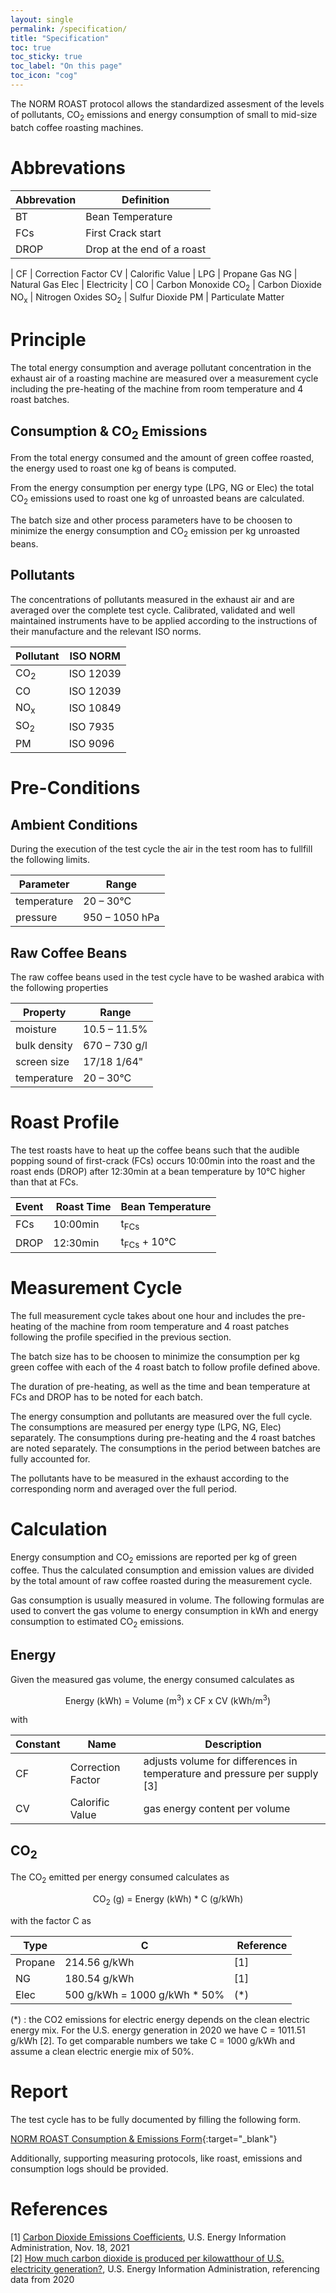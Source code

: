 ```yaml
---
layout: single
permalink: /specification/
title: "Specification"
toc: true
toc_sticky: true
toc_label: "On this page"
toc_icon: "cog"
---
```


The NORM ROAST protocol allows the standardized assesment of the levels of pollutants, CO<sub>2</sub> emissions and energy consumption of small to mid-size batch coffee roasting machines.

# Abbrevations

Abbrevation  | Definition
------------- | -------------
BT | Bean Temperature
FCs | First Crack start
DROP | Drop at the end of a roast
|
CF | Correction Factor
CV | Calorific Value
|
LPG  | Propane Gas
NG   | Natural Gas
Elec | Electricity
|
CO  | Carbon Monoxide
CO<sub>2</sub> | Carbon Dioxide
NO<sub>x</sub> | Nitrogen Oxides
SO<sub>2</sub> | Sulfur Dioxide
PM  | Particulate Matter


# Principle

The total energy consumption and average pollutant concentration in the exhaust air of a roasting machine are measured over a measurement cycle including the pre-heating of the machine from room temperature and 4 roast batches. 

## Consumption & CO<sub>2</sub> Emissions

From the total energy consumed and the amount of green coffee roasted, the energy used to roast one kg of beans is computed. 

From the energy consumption per energy type (LPG, NG or Elec) the total CO<sub>2</sub> emissions used to roast one kg of unroasted beans are calculated. 

The batch size and other process parameters have to be choosen to minimize the energy consumption and CO<sub>2</sub> emission per kg unroasted beans.

## Pollutants
 
The concentrations of pollutants measured in the exhaust air and are averaged over the complete test cycle. Calibrated, validated and well maintained instruments have to be applied according to the instructions of their manufacture and the relevant ISO norms.

Pollutant  | ISO NORM
---------- | -------------
CO<sub>2</sub> | ISO 12039
CO  | ISO 12039
NO<sub>x</sub> | ISO 10849
SO<sub>2</sub> | ISO 7935
PM  | ISO 9096


# Pre-Conditions

## Ambient Conditions

During the execution of the test cycle the air in the test room has to fullfill the following limits.

Parameter   | Range
----------- | -----
temperature | 20 – 30°C
pressure    | 950 – 1050 hPa

## Raw Coffee Beans

The raw coffee beans used in the test cycle have to be washed arabica with the following properties

Property | Range
-------- | -----
moisture | 10.5 – 11.5%
bulk density | 670 – 730 g/l
screen size | 17/18 1/64"
temperature | 20 – 30°C

# Roast Profile

The test roasts have to heat up the coffee beans such that the audible popping sound of first-crack (FCs) occurs 10:00min into the roast and the roast ends (DROP) after 12:30min at a bean temperature by 10°C higher than that at FCs.

Event | Roast Time | Bean Temperature
----- | ---------- | ----------------
FCs   | 10:00min   | t<sub>FCs</sub>
DROP  | 12:30min   | t<sub>FCs</sub> + 10°C
    

# Measurement Cycle

The full measurement cycle takes about one hour and includes the pre-heating of the machine from room temperature and 4 roast patches following the profile specified in the previous section.

The batch size has to be choosen to minimize the consumption per kg green coffee with each of the 4 roast batch to follow profile defined above. 

The duration of pre-heating, as well as the time and bean temperature at FCs and DROP has to be noted for each batch.

The energy consumption and pollutants are measured over the full cycle. The consumptions are measured per energy type (LPG, NG, Elec) separately. The consumptions during pre-heating and the 4 roast batches are noted separately. The consumptions in the period between batches are fully accounted for.

The pollutants have to be measured in the exhaust according to the corresponding norm and averaged over the full period.



# Calculation

Energy consumption and CO<sub>2</sub> emissions are reported per kg of green coffee. Thus the calculated consumption and emission values are divided by the total amount of raw coffee roasted during the measurement cycle.

Gas consumption is usually measured in volume. The following formulas are used to convert the gas volume to energy consumption in kWh and energy consumption to estimated CO<sub>2</sub> emissions.

## Energy

Given the measured gas volume, the energy consumed calculates as

<center>
Energy (kWh) = Volume (m<sup>3</sup>) x CF x CV (kWh/m<sup>3</sup>)
</center>

with

Constant | Name | Description 
-------- | ---- | -----------
CF | Correction Factor | adjusts volume for differences in temperature and pressure per supply [3]
CV | Calorific Value | gas energy content per volume



## CO<sub>2</sub>

The CO<sub>2</sub> emitted per energy consumed calculates as

<center>
CO<sub>2</sub> (g) = Energy (kWh) * C (g/kWh)
</center>

with the factor C as

Type | C | Reference
----- | ---- | ----
Propane | 214.56 g/kWh | [1]
NG |      180.54 g/kWh | [1]
Elec |    500 g/kWh = 1000 g/kWh * 50% | (*)

(*) :  the CO2 emissions for electric energy depends on the clean electric energy mix. For the U.S. energy generation in 2020 we have C = 1011.51 g/kWh [2]. To get comparable numbers we take C = 1000 g/kWh and assume a clean electric energie mix of 50%.



# Report

The test cycle has to be fully documented by filling the following form.

[NORM ROAST Consumption & Emissions Form](../assets/docs/norm-roast-form.pdf){:target="_blank"}

Additionally, supporting measuring protocols, like roast, emissions and consumption logs should be provided.


# References

[1] [Carbon Dioxide Emissions Coefficients](https://www.eia.gov/environment/emissions/co2_vol_mass.php), U.S. Energy Information Administration, Nov. 18, 2021  
[2] [How much carbon dioxide is produced per kilowatthour of U.S. electricity generation?](https://www.eia.gov/tools/faqs/faq.php?id=74&t=11), U.S. Energy Information Administration, referencing data from 2020